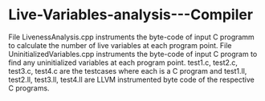 # Live-Variables-analysis---Compiler
File LivenessAnalysis.cpp instruments the byte-code of input C programm to calculate the number of live variables at each program point.
File UninitializedVariables.cpp instruments the byte-code of input C program to find any uninitialized variables at each program point.
test1.c, test2.c, test3.c, test4.c are the testcases where each is a C program and test1.ll, test2.ll, test3.ll, test4.ll are LLVM instrumented byte code of the respective C programs.
